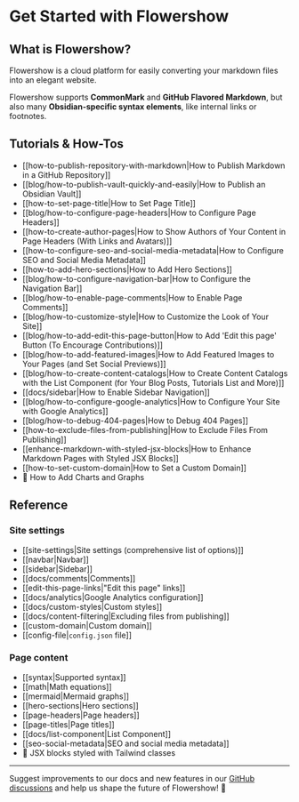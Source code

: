 # Get Started with Flowershow

## What is Flowershow?

Flowershow is a cloud platform for easily converting your markdown files into an elegant website. 

Flowershow supports **CommonMark** and **GitHub Flavored Markdown**, but also many **Obsidian-specific syntax elements**, like internal links or footnotes.

## Tutorials & How-Tos

- [[how-to-publish-repository-with-markdown|How to Publish Markdown in a GitHub Repository]]
- [[blog/how-to-publish-vault-quickly-and-easily|How to Publish an Obsidian Vault]]
- [[how-to-set-page-title|How to Set Page Title]]
- [[blog/how-to-configure-page-headers|How to Configure Page Headers]]
- [[how-to-create-author-pages|How to Show Authors of Your Content in Page Headers (With Links and Avatars)]]
- [[how-to-configure-seo-and-social-media-metadata|How to Configure SEO and Social Media Metadata]]
- [[how-to-add-hero-sections|How to Add Hero Sections]]
- [[blog/how-to-configure-navigation-bar|How to Configure the Navigation Bar]]
- [[blog/how-to-enable-page-comments|How to Enable Page Comments]]
- [[blog/how-to-customize-style|How to Customize the Look of Your Site]]
- [[blog/how-to-add-edit-this-page-button|How to Add 'Edit this page' Button (To Encourage Contributions)]]
- [[blog/how-to-add-featured-images|How to Add Featured Images to Your Pages (and Set Social Previews)]]
- [[blog/how-to-create-content-catalogs|How to Create Content Catalogs with the List Component (for Your Blog Posts, Tutorials List and More)]]
- [[docs/sidebar|How to Enable Sidebar Navigation]]
- [[blog/how-to-configure-google-analytics|How to Configure Your Site with Google Analytics]]
- [[blog/how-to-debug-404-pages|How to Debug 404 Pages]]
- [[how-to-exclude-files-from-publishing|How to Exclude Files From Publishing]]
- [[enhance-markdown-with-styled-jsx-blocks|How to Enhance Markdown Pages with Styled JSX Blocks]]
- [[how-to-set-custom-domain|How to Set a Custom Domain]]
- 🚧 How to Add Charts and Graphs

## Reference

### Site settings

- [[site-settings|Site settings (comprehensive list of options)]]
- [[navbar|Navbar]]
- [[sidebar|Sidebar]]
- [[docs/comments|Comments]]
- [[edit-this-page-links|"Edit this page" links]]
- [[docs/analytics|Google Analytics configuration]]
- [[docs/custom-styles|Custom styles]]
- [[docs/content-filtering|Excluding files from publishing]]
- [[custom-domain|Custom domain]]
- [[config-file|`config.json` file]]

### Page content

- [[syntax|Supported syntax]]
- [[math|Math equations]]
- [[mermaid|Mermaid graphs]]
- [[hero-sections|Hero sections]]
- [[page-headers|Page headers]]
- [[page-titles|Page titles]]
- [[docs/list-component|List Component]]
- [[seo-social-metadata|SEO and social media metadata]]
- 🚧 JSX blocks styled with Tailwind classes

---

Suggest improvements to our docs and new features in our [GitHub discussions](https://github.com/orgs/flowershow/discussions) and help us shape the future of Flowershow! 💐
